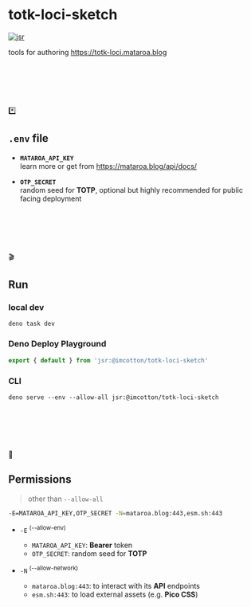 # totk-loci-sketch

[![jsr](https://jsr.io/badges/@imcotton/totk-loci-sketch)](https://jsr.io/@imcotton/totk-loci-sketch)


tools for authoring https://totk-loci.mataroa.blog





<br><br><br><br><br>
*️⃣

## `.env` file

- **`MATAROA_API_KEY`**\
  learn more or get from https://mataroa.blog/api/docs/

- **`OTP_SECRET`**\
  random seed for **TOTP**,
  optional but highly recommended for public facing deployment





<br><br><br><br><br>
🎬

## Run

### local dev

```
deno task dev
```

### Deno Deploy Playground

```js
export { default } from 'jsr:@imcotton/totk-loci-sketch'
```

### CLI

```
deno serve --env --allow-all jsr:@imcotton/totk-loci-sketch
```





<br><br><br><br><br>
🔐

## Permissions

> other than `--allow-all`

```sh
-E=MATAROA_API_KEY,OTP_SECRET -N=mataroa.blog:443,esm.sh:443
```



- `-E` <sup>(--allow-env)</sup>
  - `MATAROA_API_KEY`: **Bearer** token
  - `OTP_SECRET`: random seed for **TOTP**

- `-N` <sup>(--allow-network)</sup>
  - `mataroa.blog:443`: to interact with its **API** endpoints
  - `esm.sh:443`: to load external assets (e.g. **Pico CSS**)


